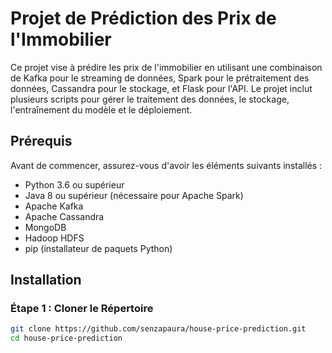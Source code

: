 # Projet de Prédiction des Prix de l'Immobilier

Ce projet vise à prédire les prix de l'immobilier en utilisant une combinaison de Kafka pour le streaming de données, Spark pour le prétraitement des données, Cassandra pour le stockage, et Flask pour l'API. Le projet inclut plusieurs scripts pour gérer le traitement des données, le stockage, l'entraînement du modèle et le déploiement.

## Prérequis

Avant de commencer, assurez-vous d'avoir les éléments suivants installés :

- Python 3.6 ou supérieur
- Java 8 ou supérieur (nécessaire pour Apache Spark)
- Apache Kafka
- Apache Cassandra
- MongoDB
- Hadoop HDFS
- pip (installateur de paquets Python)

## Installation

### Étape 1 : Cloner le Répertoire

```bash
git clone https://github.com/senzapaura/house-price-prediction.git
cd house-price-prediction
